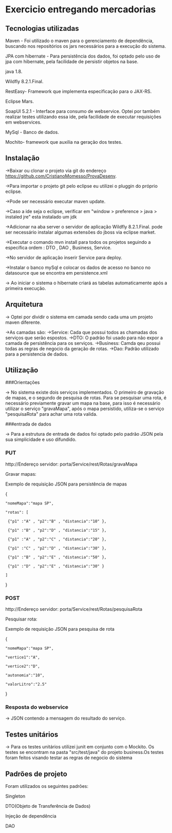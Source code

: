 # Exercicio entregando mercadorias

## Tecnologias utilizadas

Maven - Foi utilizado o maven para o gerenciamento de dependência, buscando nos repositórios os jars necessários para a execução do sistema.    

JPA com hibernate - Para persistência dos dados, foi optado pelo uso de jpa com hibernate, pela facilidade de persistir objetos na base.

java 1.8.

Wildfly 8.2.1.Final.

RestEasy- Framework que implementa especificação para o JAX-RS.

Eclipse Mars.

SoapUI 5.2.1 - Interface para consumo de webservice. Optei por também realizar testes utilizando essa ide, pela facilidade de executar requisições em webservices.

MySql - Banco de dados.

Mochito- framework que auxilia na geração dos testes.

## Instalação

->Baixar ou clonar o projeto via git do endereço https://github.com/CristianoMomesso/ProvaDesenv.

->Para importar o projeto git pelo eclipse eu utilizei o pluggin do próprio eclipse.

->Pode ser necessário executar maven update.

->Caso a ide seja o eclipse, verificar em "window > preference > java  > instaled jre" esta instalado um jdk  

->Adicionar na aba server o servidor de aplicação  Wildfly 8.2.1.Final. pode ser necessário instalar algumas extensões do jboss via eclipse market.

->Executar o comando mvn install para todos os projetos seguindo a específica ordem : DTO , DAO , Business, Service.

->No servidor de aplicação inserir Service para deploy.

->Instalar o banco mySql e colocar os dados de acesso no banco no datasource que se encontra em persistence.xml

-> Ao iniciar o sistema o hibernate criará as tabelas automaticamente após a primeira execução.

## Arquitetura

-> Optei por dividir o sistema em camada sendo cada uma um projeto maven diferente.

->As camadas são:
	->Service: Cada que possui todos as chamadas dos serviços que serão espostos.
	->DTO: O padrão foi usado para não expor a camada de persistência para os serviços.
	->Business: Camda qeu possui todas as regras de negocio da geração de rotas.
	->Dao: Padrão utilizado para a persistencia de dados.


## Utilização 

###Orientações

-> No sistema existe dois serviços implementados. O primeiro de gravação de mapas, e o segundo de pesquisa de rotas. 
Para se pesquisar uma rota, é necessário previamente gravar um mapa na base, para isso é necessário utilizar o serviço "gravaMapa", após o mapa persistido, utiliza-se o serviço "pesquisaRota"
para achar uma rota valida.

###entrada de dados 

-> Para a estrutura de entrada de dados foi optado pelo padrão JSON pela sua simplicidade e uso difundido.

### PUT

http://Endereço servidor: porta/Service/rest/Rotas/gravaMapa

Gravar mapas:

Exemplo de requisição JSON para persistência de mapas

{

	"nomeMapa":"mapa SP",
	
	"rotas": [
	
	 {"p1" :"A" , "p2":"B" , "distancia":"10" },
	 
	 {"p1" :"B" , "p2":"D" , "distancia":"15" },
	 
	 {"p1" :"A" , "p2":"C" , "distancia":"20" },
	 
	 {"p1" :"C" , "p2":"D" , "distancia":"30" },
	 
	 {"p1" :"B" , "p2":"E" , "distancia":"50" },
	 
	 {"p1" :"D" , "p2":"E" , "distancia":"30" }
	 
	]
	
}

### POST

http://Endereço servidor: porta/Service/rest/Rotas/pesquisaRota 

Pesquisar rota:

Exemplo de requisição JSON para pesquisa de rota

{

	"nomeMapa":"mapa SP",
	
	"vertice1":"A",
	
	"vertice2":"D",
	
	"autonomia":"10",
	
	"valorLitro":"2.5"
	
}

### Resposta do webservice

-> JSON contendo a mensagem do resultado do serviço. 

## Testes unitários

-> Para os testes unitários utilizei junit em conjunto com o Mockito.
 Os testes se encontram na pasta "src/test/java" do projeto business.Os testes foram feitos
 visando testar as regras de negocio do sistema
 
## Padrões de projeto 
 
 Foram utilizados os seguintes padrões:
 
 Singleton
 
 DTO(Objeto de Transferência de Dados)
 
 Injeção de dependência
 
 DAO

